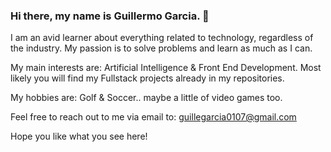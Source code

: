 ### Hi there, my name is Guillermo Garcia. 👋
I am an avid learner about everything related to technology, regardless of the industry. My passion is to solve problems and learn as much as I can.

My main interests are: Artificial Intelligence & Front End Development. Most likely you will find my Fullstack projects already in my repositories. 

My hobbies are: Golf & Soccer.. maybe a little of video games too. 

Feel free to reach out to me via email to: guillegarcia0107@gmail.com 

Hope you like what you see here!

<!--
**guie01/guie01** is a ✨ _special_ ✨ repository because its `README.md` (this file) appears on your GitHub profile.

Here are some ideas to get you started:

- 🔭 I’m currently working on ...
- 🌱 I’m currently learning ...
- 👯 I’m looking to collaborate on ...
- 🤔 I’m looking for help with ...
- 💬 Ask me about ...
- 📫 How to reach me: ...
- 😄 Pronouns: ...
- ⚡ Fun fact: ...
-->
